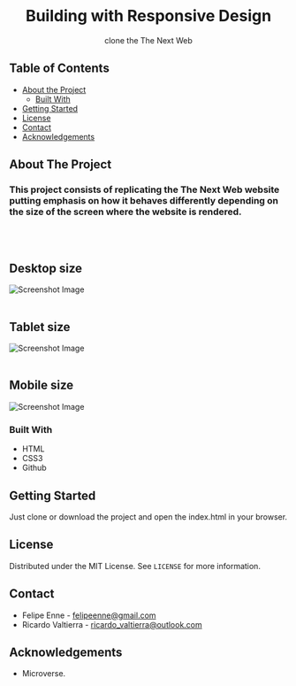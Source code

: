 <!--
*** Thanks for checking out this README Template. 
-->


<!-- PROJECT TITLE -->

<br />
<h1 align="center">Building with Responsive Design</h1>
<p align="center">
    clone the The Next Web 
    <br />
</p>


<!-- TABLE OF CONTENTS -->


## Table of Contents

* [About the Project](#about-the-project)
  * [Built With](#built-with)
* [Getting Started](#getting-started)
* [License](#license)
* [Contact](#contact)
* [Acknowledgements](#acknowledgements)


<!-- ABOUT THE PROJECT -->
## About The Project

### This project consists of replicating the The Next Web website putting emphasis on how it behaves differently depending on the size of the screen where the website is rendered.

<br><br>
## Desktop size
![Screenshot Image](assets/images/screenshot1.png)
<br><br>
## Tablet size
![Screenshot Image](assets/images/screenshot2.png)
<br><br>
## Mobile size
![Screenshot Image](assets/images/screenshot3.png)
<br>



### Built With 

* HTML 
* CSS3 
* Github



<!-- GETTING STARTED -->
## Getting Started

Just clone or download the project and open the index.html in your browser. 


<!-- LICENSE -->
## License

Distributed under the MIT License. See `LICENSE` for more information.

<!-- CONTACT -->
## Contact
* Felipe Enne - felipeenne@gmail.com <br/>
* Ricardo Valtierra - ricardo_valtierra@outlook.com


<!-- ACKNOWLEDGEMENTS -->
## Acknowledgements

* Microverse.